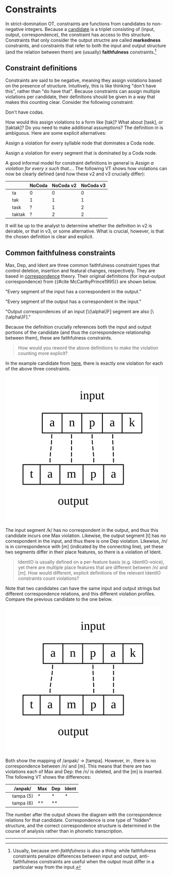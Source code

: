 # Constraints

In strict-domination OT, constraints are functions from candidates to non-negative integers. Because a [candidate](candidates.md) is a triplet consisting of (input, output, correspondence), the constraint has access to this structure. Constraints that only consider the output structre are called **markedness** constraints, and constraints that refer to both the input and output structure (and the relation between them) are (usually) **faithfulness** constraints.[^1]

## Constraint definitions

Constraints are said to be negative, meaning they assign violations based on the presence of structure. Intuitively, this  is like thinking "don't have this", rather than "do have that". Because constraints can assign multiple violations per candidate, their definitions should be given in a way that makes this counting clear. Consider the following constraint:

<div class="fig" title="NoCoda">

Don't have codas.

</div>

How would this assign violations to a form like [tak]? What about [task], or [taktak]? Do you need to make additional assumptions? The definition in <lref> is ambiguous. Here are some explicit alternatives:

<div class="fig" title="NoCoda v2">

Assign a violation for every syllable node that dominates a Coda node.

</div>

<div class="fig" title="NoCoda v3">

Assign a violation for every segment that is dominated by a Coda node. 

</div>

A good informal model for constraint definitions in general is *Assign a violation for every x such that...*. The following VT shows how violations can now be clearly defined (and how these v2 and v3 crucially differ):

<div class="ottab vt" title="NoCoda comparison">

|     |        | NoCoda | NoCoda v2 | NoCoda v3 |
| --- | ------ | ------ | --------- | --------- |
|     | ta     | 0      | 0         | 0         |
|     | tak    | 1      | 1         | 1         |
|     | task   | ?      | 1         | 2         |
|     | taktak | ?      | 2         | 2         |

</div>

It will be up to the analyst to determine whether the definition in v2 is deirable, or that in v3, or some alternative. What is crucial, however, is that the chosen definition is clear and explicit. 

## Common faithfulness constraints

Max, Dep, and Ident are three common faithfulness constraint types that control deletion, insertion and featural changes, respectively. They are based in [correspondence](candidates.md) theory. Their original definitions (for input-output correspondence) from {{#cite McCarthyPrince1995}} are shown below. 

<div class="fig" title="MaxIO">

"Every segment of the input has a correspondent in the output."

</div>

<div class="fig" title="DepIO">

"Every segment of the output has a correspondent in the input."

</div>

<div class="fig" title="IdentIO">

"Output correspondences of an input [\\(\alpha\\)F] segment are also [\\(\alpha\\)F]."

</div>

Because the definition crucially references both the input and output portions of the candidate (and thus the correspondence relationship between them), these are faithfulness constraints. 

> How would you reword the above definitions to make the violation counting more explicit?

In the example candidate from [here](candidates.md), there is exactly one violation for each of the above three constraints. 

<div class="fig" title="Max, Dep, and Ident disparities">

![](dot/io-corr-example.svg)

</div>

The input segment /k/ has no correspondent in the output, and thus this candidate incurs one Max violation. Likewise, the output segment [t] has no correspondent in the input, and thus there is one Dep violation. Likewise, /n/ is in correspondence with [m] (indicated by the connecting line), yet these two segments differ in their place features, so there is a violation of Ident.

> IdentIO is usually defined on a per-feature basis (e.g. IdentIO-voice), yet there are multiple place features that are different between /n/ and [m]. How would different, explicit definitions of the relevant IdentIO constraints count violations?

Note that two candidates can have the same input and output strings but different correspondence relations, and this different violation profiles. Compare the previous candidate to the one below.

<div class="fig" title="Max and Dep disparities only">

![](dot/io-corr-ins-del.svg)

</div>

Both show the mapping of /anpak/ → [tampa]. However, in <lref>, there is no correspondence between /n/ and [m]. This means that there are two violations each of Max and Dep: the /n/ is deleted, and the [m] is inserted. The following VT shows the differences:

<div class="ottab vt" title="Comparing correspondence">

|     | /anpak/   | Max | Dep | Ident |
| --- | --------- | --- | --- | ----- |
|     | tampa (5) | *   | *   | *     |
|     | tampa (6) | **  | **  |       |

</div>

The number after the output shows the diagram with the correspondence relations for that candidate. Correspondence is one type of "hidden" structure, and the correct correspondence structure is determined in the course of analysis rather than in phonetic transcription.

---

[^1]: Usually, because *anti-faithfulness* is also a thing: while faithfulness constraints penalize differences between input and output, anti-faithfulness constraints are useful when the output must differ in a particular way from the input. 


